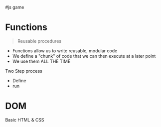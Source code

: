 #js game

# Functions
> Reusable procedures
- Functions allow us to write reusable, modular code
- We define a "chunk" of code that we can then execute at a later point  
- We use them ALL THE TIME

Two Step process
- Define
- run

# DOM

Basic HTML & CSS
